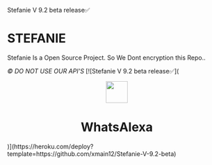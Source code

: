 Stefanie V 9.2 beta release✅

# STEFANIE
Stefanie Is a Open Source Project.
So We Dont encryption this Repo..

*©️ DO NOT USE OUR API'S*
[![Stefanie V 9.2 beta release✅](<div align="center">

  <img src="https://telegra.ph/file/713e74c1a7ec2948e06c3.jpg" width="50" height="50">

  <h1>WhatsAlexa</h1>

</div>)](https://heroku.com/deploy?template=https://github.com/xmain12/Stefanie-V-9.2-beta)

